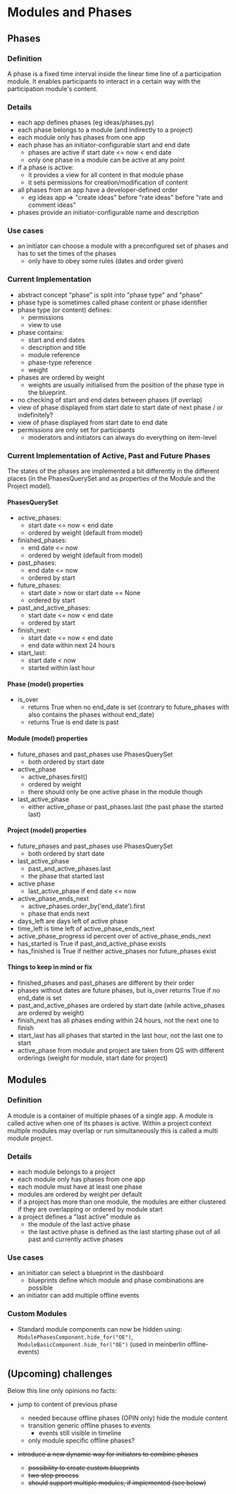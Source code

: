 # Modules and Phases

## Phases

### Definition

A phase is a fixed time interval inside the linear time line of
a participation module. It enables participants to interact in a certain
way with the participation module's content.

### Details

-   each app defines phases (eg ideas/phases.py)
-   each phase belongs to a module (and indirectly to a project)
-   each module only has phases from one app
-   each phase has an initiator-configurable start and end date
    -   phases are active if start date <= now < end date
    -   only one phase in a module can be active at any point
-   if a phase is active:
    -   it provides a view for all content in that module phase
    -   it sets permissions for creation/modification of content
-   all phases from an app have a developer-defined order
    -   eg ideas app => "create ideas" before "rate ideas" before "rate and
        comment ideas"
-   phases provide an initiator-configurable name and description

### Use cases

-   an initiator can choose a module with a preconfigured set of phases and has
    to set the times of the phases
    -   only have to obey some rules (dates and order given)

### Current Implementation

-   abstract concept "phase" is split into "phase type" and "phase"
-   phase type is sometimes called phase content or phase identifier
-   phase type (or content) defines:
    -   permissions
    -   view to use
-   phase contains:
    -   start and end dates
    -   description and title
    -   module reference
    -   phase-type reference
    -   weight
-   phases are ordered by weight
    -   weights are usually initialised from the position of the phase type in
        the blueprint.
-   no checking of start and end dates between phases (if overlap)
-   view of phase displayed from start date to start date of next phase / or
    indefinitely?
-   view of phase displayed from start date to end date
-   permissions are only set for participants
    - moderators and initiators can always do everything on item-level

### Current Implementation of Active, Past and Future Phases

The states of the phases are implemented a bit differently in the different places (in the PhasesQuerySet and as properties of the Module and the Project model).

#### PhasesQuerySet
-   active_phases:
    -   start date <= now < end date
    -   ordered by weight (default from model)
-   finished_phases:
    -   end date <= now
    -   ordered by weight (default from model)
-   past_phases:
    -   end date <= now
    -   ordered by start
-   future_phases:
    -   start date > now or start date == None
    -   ordered by start
-   past_and_active_phases:
    -   start date <= now < end date
    -   ordered by start
-   finish_next:
    -   start date <= now < end date
    -   end date within next 24 hours
-   start_last:
    -   start date < now
    -   started within last hour

#### Phase (model) properties
-   is_over
    -   returns True when no end_date is set (contrary to future_phases with also contains the phases without end_date)
    -   returns True is end date is past

#### Module (model) properties
-   future_phases and past_phases use PhasesQuerySet
    -   both ordered by start date
-   active_phase
    - active_phases.first()
    - ordered by weight
    - there should only be one active phase in the module though
-   last_active_phase
    - either active_phase or past_phases.last (the past phase the started last)

#### Project (model) properties
-   future_phases and past_phases use PhasesQuerySet
    -   both ordered by start date
-   last_active_phase
    -   past_and_active_phases.last
    -   the phase that started last
-   active phase
    -   last_active_phase if end date <= now
-   active_phase_ends_next
    -   active_phases.order_by('end_date').first
    -   phase that ends next
-   days_left are days left of active phase
-   time_left is time left of active_phase_ends_next
-   active_phase_progress id percent over of active_phase_ends_next
-   has_started is True if past_and_active_phase exists
-   has_finished is True if neither active_phases nor future_phases exist

#### Things to keep in mind or fix
-   finished_phases and past_phases are different by their order
-   phases without dates are future phases, but is_over returns True if no end_date is set
-   past_and_active_phases are ordered by start date (while active_phases are ordered by weight)
-   finish_next has all phases ending within 24 hours, not the next one to finish
-   start_last has all phases that started in the last hour, not the last one to start
-   active_phase from module and project are taken from QS with different orderings (weight for module, start date for project)

## Modules

### Definition

A module is a container of multiple phases of a single app. A module is called
active when one of its phases is active. Within a project context multiple
modules may overlap or run simultaneously this is called a multi module project.

### Details

-   each module belongs to a project
-   each module only has phases from one app
-   each module must have at least one phase
-   modules are ordered by weight per default
-   if a project has more than one module, the modules are either clustered if they are overlapping or ordered by module start
-   a project defines a "last active" module as
    -   the module of the last active phase
    -   the last active phase is defined as the last starting phase out of all past
        and currently active phases

### Use cases

-   an initiator can select a blueprint in the dashboard
    -   blueprints define which module and phase combinations are possible
-   an initiator can add multiple offline events

### Custom Modules

- Standard module components can now be hidden using:
  `ModulePhasesComponent.hide_for("OE")`, 
  `ModuleBasicComponent.hide_for("OE")`
  (used in meinberlin offline-events)


## (Upcoming) challenges

Below this line only opinions no facts:

-   jump to content of previous phase
    -   needed because offline phases (OPIN only) hide the module content
    -   transition generic offline phases to events
        -   events still visible in timeline
    -   only module specific offline phases?

-   ~~introduce a new dynamic way for initiators to combine phases~~
    -   ~~possibility to create custom blueprints~~
    -   ~~two step process~~
    -   ~~should support multiple modules, if implemented (see below)~~

